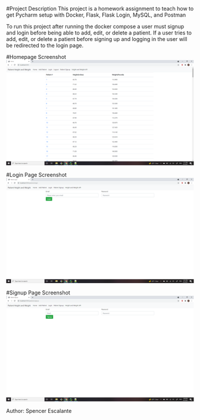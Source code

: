 #Project Description
This project is a homework assignment to teach how to get Pycharm setup with Docker, Flask, Flask Login, MySQL, and Postman

To run this project after running the docker compose a user must signup and login before being able to add, edit, or delete a patient.
If a user tries to add, edit, or delete a patient before signing up and logging in the user will be redirected to the login page.

#Homepage Screenshot
![Browse Output](screenshots/Homepage.PNG)


#Login Page Screenshot
![Browse Output](screenshots/Login_Page.PNG)

#Signup Page Screenshot
![Browse Output](screenshots/Signup_Page.PNG)


Author: Spencer Escalante
